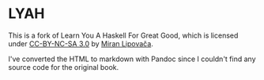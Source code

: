 # LYAH

This is a fork of Learn You A Haskell For Great Good, which is licensed under
[CC-BY-NC-SA 3.0](http://creativecommons.org/licenses/by-nc-sa/3.0/)
by [Miran Lipovača](http://www.oreilly.com/pub/au/5027).

I've converted the HTML to markdown with Pandoc since I couldn't find any
source code for the original book.
